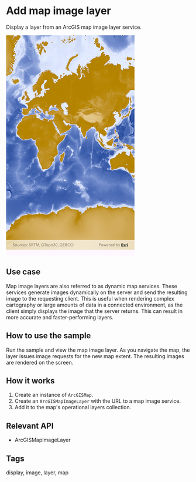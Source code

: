 # Add map image layer

Display a layer from an ArcGIS map image layer service.

![Image of add map image layer](add_map_image_layer.png)

## Use case

Map image layers are also referred to as dynamic map services. These services generate images dynamically on the server and send the resulting image to the requesting client. This is useful when rendering complex cartography or large amounts of data in a connected environment, as the client simply displays the image that the server returns. This can result in more accurate and faster-performing layers.

## How to use the sample

Run the sample and view the map image layer. As you navigate the map, the layer issues image requests for the new map extent. The resulting images are rendered on the screen.

## How it works

1. Create an instance of `ArcGISMap`.
2. Create an `ArcGISMapImageLayer` with the URL to a map image service.
3. Add it to the map's operational layers collection.

## Relevant API

* ArcGISMapImageLayer

## Tags

display, image, layer, map
